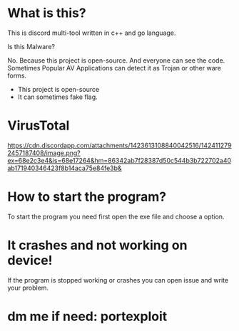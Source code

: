 # What is this?

This is discord multi-tool written in c++ and go language.

Is this Malware?

No. Because this project is open-source. And everyone can see the code. Sometimes Popular AV Applications can detect it as Trojan or other ware forms.

* This project is open-source
* It can sometimes fake flag.

# VirusTotal

https://cdn.discordapp.com/attachments/1423613108840042516/1424112792457187408/image.png?ex=68e2c3e4&is=68e17264&hm=86342ab7f28387d50c544b3b722702a40ab171940346423f8b14aca75e84fe3b&


# How to start the program?

To start the program you need first open the exe file and choose a option.

# It crashes and not working on device!

If the program is stopped working or crashes you can open issue and write your problem.

# dm me if need: portexploit
